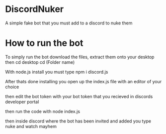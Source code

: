 # DiscordNuker
A simple fake bot that you must add to a discord to nuke them


# How to run the bot
To simply run the bot download the files, extract them onto your desktop then
cd desktop
cd (Folder name)

With node.js install you must type npm i discord.js

After thats done installing you open up the index.js file with an editor of your choice

then edit the bot token with your bot token that you recieved in discords developer portal

then run the code with node index.js

then inside discord where the bot has been invited and added you type nuke and watch mayhem 
